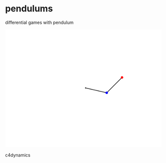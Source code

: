 # pendulums
differential games with pendulum 

![](https://github.com/C4dynamics/C4dynamics/blob/main/pendulums/double_pendulum.gif)

c4dynamics 
